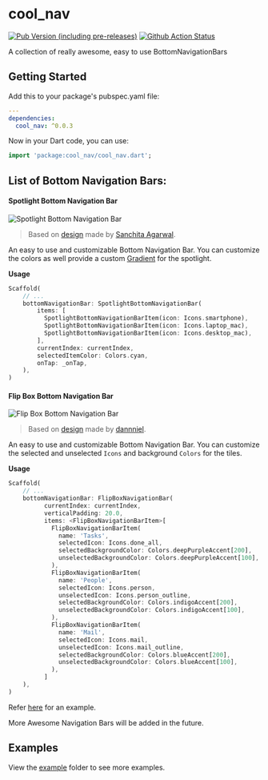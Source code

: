 # cool_nav

[![Pub Version (including pre-releases)](https://img.shields.io/pub/v/cool_nav?include_prereleases)](https://pub.dev/packages/cool_nav)
[![Github Action Status](https://github.com/masterashu/flutter_cool_nav/workflows/Dart%20CI/badge.svg)](https://github.com/masterashu/flutter_cool_nav/actions)

A collection of really awesome, easy to use BottomNavigationBars

## Getting Started

Add this to your package's pubspec.yaml file:

```yaml
---
dependencies:
  cool_nav: ^0.0.3
```

Now in your Dart code, you can use:

```dart
import 'package:cool_nav/cool_nav.dart';
```

## List of Bottom Navigation Bars:

#### Spotlight Bottom Navigation Bar

![Spotlight Bottom Navigation Bar](https://github.com/masterashu/flutter_cool_nav/blob/master/demo/spotlight_bottom_navigation_bar.gif?raw=true)  

> Based on [design](https://www.behance.net/gallery/94842819/Animated-Tab-Bar) made by [Sanchita Agarwal](https://www.linkedin.com/in/sanchita-agrawal-829a5612b).

An easy to use and customizable Bottom Navigation Bar. You can customize the
colors as well provide a custom [Gradient](https://api.flutter.dev/flutter/dart-ui/Gradient-class.html) for the spotlight.

**Usage**

```dart
Scaffold(
    // ...
    bottomNavigationBar: SpotlightBottomNavigationBar(
        items: [
          SpotlightBottomNavigationBarItem(icon: Icons.smartphone),
          SpotlightBottomNavigationBarItem(icon: Icons.laptop_mac),
          SpotlightBottomNavigationBarItem(icon: Icons.desktop_mac),
        ],
        currentIndex: currentIndex,
        selectedItemColor: Colors.cyan,
        onTap: _onTap,
    ),
)
```

#### Flip Box Bottom Navigation Bar

![Flip Box Bottom Navigation Bar](https://github.com/masterashu/flutter_cool_nav/blob/master/demo/flipbox_nav_bar.gif?raw=true)  

> Based on [design](https://dribbble.com/shots/4811135-Tab-Bar-Cube-Interaction) made by [dannniel](https://dribbble.com/dannniel).

An easy to use and customizable Bottom Navigation Bar. You can customize the selected and unselected `Icons` and background `Colors` for the tiles.

**Usage**

```dart
Scaffold(
    // ...
    bottomNavigationBar: FlipBoxNavigationBar(
          currentIndex: currentIndex,
          verticalPadding: 20.0,
          items: <FlipBoxNavigationBarItem>[
            FlipBoxNavigationBarItem(
              name: 'Tasks',
              selectedIcon: Icons.done_all,
              selectedBackgroundColor: Colors.deepPurpleAccent[200],
              unselectedBackgroundColor: Colors.deepPurpleAccent[100],
            ),
            FlipBoxNavigationBarItem(
              name: 'People',
              selectedIcon: Icons.person,
              unselectedIcon: Icons.person_outline,
              selectedBackgroundColor: Colors.indigoAccent[200],
              unselectedBackgroundColor: Colors.indigoAccent[100],
            ),
            FlipBoxNavigationBarItem(
              name: 'Mail',
              selectedIcon: Icons.mail,
              unselectedIcon: Icons.mail_outline,
              selectedBackgroundColor: Colors.blueAccent[200],
              unselectedBackgroundColor: Colors.blueAccent[100],
            ),
          ]
    ),
)
```

Refer [here](https://github.com/masterashu/flutter_cool_nav/blob/master/example/lib/flipbox_nav_bar.dart) for an example.

More Awesome Navigation Bars will be added in the future.

## Examples

View the [example](https://github.com/masterashu/flutter_cool_nav/tree/master/example) folder to see more examples.
